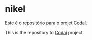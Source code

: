 # nikel

Este é o repositório para o projet [Codaí](https://plataforma.growdev.com.br/curso/codai).

This is the repository to [Codaí](https://plataforma.growdev.com.br/curso/codai) project.
